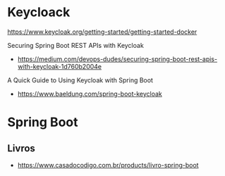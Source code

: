 # Keycloack

https://www.keycloak.org/getting-started/getting-started-docker 

Securing Spring Boot REST APIs with Keycloak
 - https://medium.com/devops-dudes/securing-spring-boot-rest-apis-with-keycloak-1d760b2004e

A Quick Guide to Using Keycloak with Spring Boot
 - https://www.baeldung.com/spring-boot-keycloak

# Spring Boot

## Livros
 - https://www.casadocodigo.com.br/products/livro-spring-boot